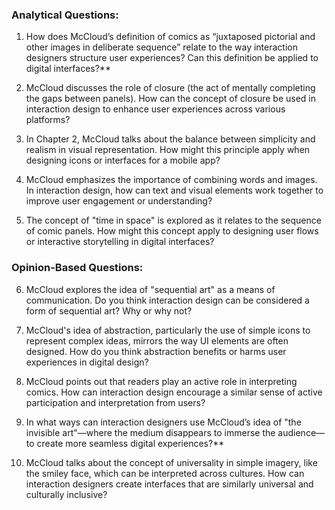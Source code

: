 ### Analytical Questions:
1. How does McCloud’s definition of comics as “juxtaposed pictorial and other images in deliberate sequence” relate to the way interaction designers structure user experiences? Can this definition be applied to digital interfaces?**
   
2. McCloud discusses the role of closure (the act of mentally completing the gaps between panels). How can the concept of closure be used in interaction design to enhance user experiences across various platforms?

3. In Chapter 2, McCloud talks about the balance between simplicity and realism in visual representation. How might this principle apply when designing icons or interfaces for a mobile app?

4. McCloud emphasizes the importance of combining words and images. In interaction design, how can text and visual elements work together to improve user engagement or understanding?

5. The concept of "time in space" is explored as it relates to the sequence of comic panels. How might this concept apply to designing user flows or interactive storytelling in digital interfaces?

### Opinion-Based Questions:
6. McCloud explores the idea of "sequential art" as a means of communication. Do you think interaction design can be considered a form of sequential art? Why or why not?

7. McCloud's idea of abstraction, particularly the use of simple icons to represent complex ideas, mirrors the way UI elements are often designed. How do you think abstraction benefits or harms user experiences in digital design?

8. McCloud points out that readers play an active role in interpreting comics. How can interaction design encourage a similar sense of active participation and interpretation from users?

9. In what ways can interaction designers use McCloud’s idea of "the invisible art"—where the medium disappears to immerse the audience—to create more seamless digital experiences?**

10. McCloud talks about the concept of universality in simple imagery, like the smiley face, which can be interpreted across cultures. How can interaction designers create interfaces that are similarly universal and culturally inclusive?
